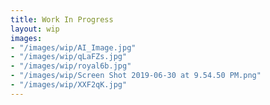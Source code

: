 ```yaml
---
title: Work In Progress
layout: wip
images:
- "/images/wip/AI_Image.jpg"
- "/images/wip/qLaFZs.jpg"
- "/images/wip/royal6b.jpg"
- "/images/wip/Screen Shot 2019-06-30 at 9.54.50 PM.png"
- "/images/wip/XXF2qK.jpg"
---
```


